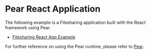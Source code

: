 # Pear React Application

The following example is a Filesharing application built with the React framework using Pear.

- [Filesharing React App Example](https://github.com/holepunchto/filesharing-react-app-example)

For further reference on using the Pear runtime, please refer to [Pear](../README.md#pear-runtime).